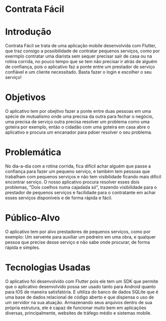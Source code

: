  # Contrata Fácil

 # Introdução

Contrata Fácil se trata de uma aplicação mobile desenvolvida com Flutter, que traz consigo a possibilidade de contratar pequenos serviços, como por exermplo contratar uma diarista sem sequer precisar sair de casa ou na rotina corrida, no pouco tempo que se tem
não precisar ir atrás de alguém de confiança, pois o aplicativo faz a ponte entre um prestador de serviço confiável e um cliente necessitado. Basta fazer o login e escolher o seu serviço!  

 # Objetivos

O aplicativo tem por obejtivo fazer a ponte entre duas pessoas em uma spécie de mutualismo onde uma precisa da outra para fechar o negócio, uma precisa de serviço outra precisa resolver um problema como uma goteira por exemplo, então o cidadão com uma goteira em casa abre o aplicativo e procura um encanador para pdoer resolver o seu problema. 

 # Problemática

 No dia-a-dia com a rotina corrida, fica difícil achar alguém que passe a confiança para fazer um pequeno serviço, e também tem pessoas que trabalham com pequenos serviços e não tem visibilidade ficando mais difícil encontrar serviço. O nosso aplicativo procura resolver esses dois problemas, "Dois coelhos numa cajadada só", trazendo visibilidade para o prestador de pequenos serviços e facilidade para o contratante em achar esses serviços disponíveis e de forma rápida e fácil.   

# Público-Alvo

O aplicativo tem por alvo prestadores de pequenos serviços, como por exemplo: Um servente para auxiliar um pedreiro em uma obra, e qualquer pessoa que precise desse serviço e não sabe onde procurar, de forma rápida e simples.
  

# Tecnologias Usadas

O aplicativo foi desenvolvido com Flutter pois ele tem um SDK que permite que o aplicativo desenvolvido 
possa ser usado tanto para Android quanto para IOS de maneira satisfatória. E ultiliza do banco de dados
SQLite que é uma base de dados relacional de código aberto e que dispensa o uso de um servidor na sua atuação. Armazenando seus arquivos dentro de sua própria estrutura, ele é capaz de funcionar muito bem em aplicações diversas, principalmente, websites de tráfego médio e sistemas mobile. 




